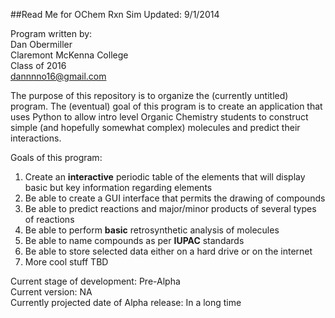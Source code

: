 ##Read Me for OChem Rxn Sim
Updated: 9/1/2014   

Program written by:  
Dan Obermiller  
Claremont McKenna College  
Class of 2016  
dannnno16@gmail.com

The purpose of this repository is to organize the (currently untitled) program.  The (eventual) goal of this program is to create an application that uses
Python to allow intro level Organic Chemistry students to construct simple (and hopefully somewhat complex) molecules and predict their interactions.  

Goals of this program:

1. Create an **interactive** periodic table of the elements that will display basic but key information regarding elements
2. Be able to create a GUI interface that permits the drawing of compounds
3. Be able to predict reactions and major/minor products of several types of reactions
4. Be able to perform **basic** retrosynthetic analysis of molecules
5. Be able to name compounds as per **IUPAC** standards
6. Be able to store selected data either on a hard drive or on the internet
7. More cool stuff TBD
    
Current stage of development: Pre-Alpha  
Current version: NA  
Currently projected date of Alpha release: In a long time
